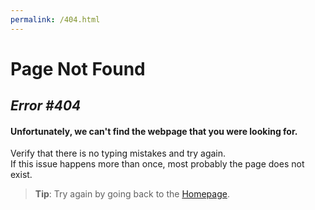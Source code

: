 ```yaml
---
permalink: /404.html
---
```


# Page Not Found

## *Error #404*

#### Unfortunately, we can't find the webpage that you were looking for.   
Verify that there is no typing mistakes and try again.  
If this issue happens more than once, most probably the page does not exist.

> **Tip**: Try again by going back to the [Homepage](https://daqhris.com).
